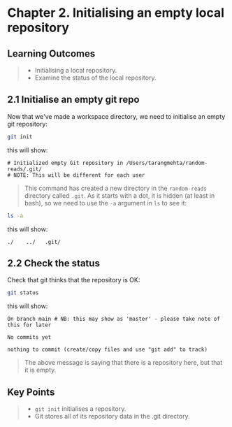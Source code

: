 # Chapter 2. Initialising an empty local repository

## Learning Outcomes
> - Initialising a local repository.
> - Examine the status of the local repository.

## 2.1 Initialise an empty git repo
Now that we've made a workspace directory, we need to initialise an empty git repository:

~~~bash
git init
~~~
this will show:
~~~console
# Initialized empty Git repository in /Users/tarangmehta/random-reads/.git/
# NOTE: This will be different for each user
~~~

> This command has created a new directory in the `random-reads` directory called `.git`.
> As it starts with a dot, it is hidden (at least in bash), so we need to use the `-a` argument in `ls` to see it:

~~~bash
ls -a
~~~
this will show:
~~~console
./    ../   .git/
~~~

## 2.2 Check the status
Check that git thinks that the repository is OK:

~~~bash
git status
~~~
this will show:
~~~console
On branch main # NB: this may show as 'master' - please take note of this for later

No commits yet

nothing to commit (create/copy files and use "git add" to track)
~~~

> The above message is saying that there is a repository here, but that it is empty.

## Key Points
> - `git init` initialises a repository.
> - Git stores all of its repository data in the .git directory.

